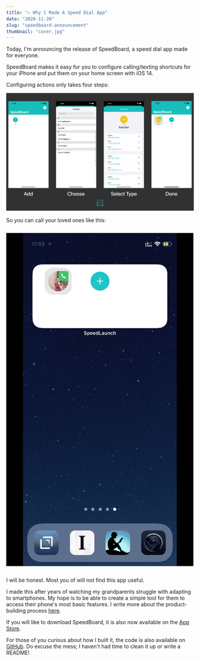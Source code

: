 ```yaml
---
title: "✍️ Why I Made A Speed Dial App" 
date: "2020-11-20"
slug: "speedboard-announcement"
thumbnail: "cover.jpg"
---
```


Today, I'm announcing the release of SpeedBoard, a speed dial app made for everyone.

SpeedBoard makes it easy for you to configure calling/texting shortcuts for your iPhone and put them on your home screen with iOS 14.

Configuring actions only takes four steps:

![](speedboard-foursteps.png)

So you can call your loved ones like this:

<img src="./widget_demo.gif" alt="widget demo" style="margin: 0.75rem auto; maxWidth: 300px"/>

I will be honest. Most you of will not find this app useful. 

I made this after years of watching my grandparents struggle with adapting to smartphones. My hope is to be able to create a simple tool for them to access their phone's most basic features. I write more about the product-building process [here](/posts/2020/11/speedboard-origins).

If you will like to download SpeedBoard, it is also now available on the [App Store](https://apps.apple.com/us/app/speedboard-speed-dial-app/id1529980584). 

For those of you curious about how I built it, the code is also available on [GitHub](https://github.com/undertideco/speedboard). Do excuse the mess; I haven't had time to clean it up or write a README!
